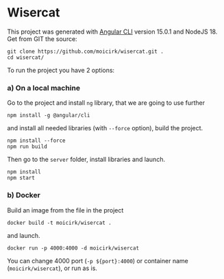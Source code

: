 # Wisercat

This project was generated with [Angular CLI](https://github.com/angular/angular-cli) version 15.0.1 and NodeJS 18.
Get from GIT the source:

```
git clone https://github.com/moicirk/wisercat.git .
cd wisercat/
```

To run the project you have 2 options:

### a) On a local machine
Go to the project and install `ng` library, that we are going to use further
```
npm install -g @angular/cli
```

and install all needed libraries (with `--force` option), build the project.
```
npm install --force
npm run build
```

Then go to the `server` folder, install libraries and launch.
```
npm install 
npm start
```

### b) Docker
Build an image from the file in the project
```
docker build -t moicirk/wisercat .
```

and launch.
```
docker run -p 4000:4000 -d moicirk/wisercat
```

You can change 4000 port (`-p ${port}:4000`) or container name (`moicirk/wisercat`), or run as is.
